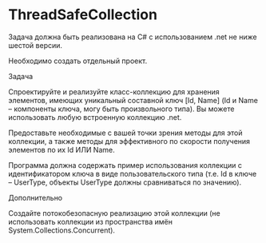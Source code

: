 # ThreadSafeCollection

Задача должна быть реализована на C# с использованием .net не ниже шестой версии. 

Необходимо создать отдельный проект. 

Задача 

Спроектируйте и реализуйте класс-коллекцию для хранения элементов, имеющих уникальный составной ключ [Id, Name] (Id и Name – компоненты ключа, могу быть произвольного типа). Вы можете использовать любую встроенную коллекцию .net. 

Предоставьте необходимые с вашей точки зрения методы для этой коллекции, а также методы для эффективного по скорости получения элементов по их Id ИЛИ Name. 

 

Программа должна содержать пример использования коллекции с идентификатором ключа в виде пользовательского типа (т.е. Id в ключе – UserType, объекты UserType должны сравниваться по значению). 

Дополнительно 

Создайте потокобезопасную реализацию этой коллекции (не использовать коллекции из пространства имён System.Collections.Concurrent). 
